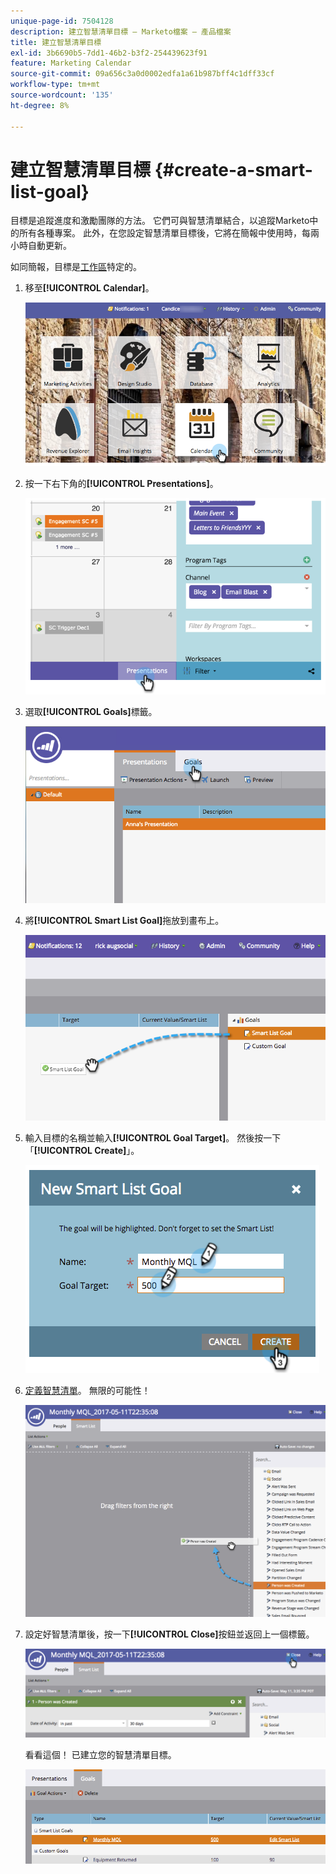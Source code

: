```yaml
---
unique-page-id: 7504128
description: 建立智慧清單目標 — Marketo檔案 — 產品檔案
title: 建立智慧清單目標
exl-id: 3b6690b5-7dd1-46b2-b3f2-254439623f91
feature: Marketing Calendar
source-git-commit: 09a656c3a0d0002edfa1a61b987bff4c1dff33cf
workflow-type: tm+mt
source-wordcount: '135'
ht-degree: 8%

---
```


# 建立智慧清單目標 {#create-a-smart-list-goal}

目標是追蹤進度和激勵團隊的方法。 它們可與智慧清單結合，以追蹤Marketo中的所有各種專案。 此外，在您設定智慧清單目標後，它將在簡報中使用時，每兩小時自動更新。

如同簡報，目標是[工作區](/help/marketo/product-docs/administration/workspaces-and-person-partitions/understanding-workspaces-and-person-partitions.md)特定的。

1. 移至&#x200B;**[!UICONTROL Calendar]**。

   ![](assets/2017-05-10-15-30-47-1.png)

1. 按一下右下角的&#x200B;**[!UICONTROL Presentations]**。

   ![](assets/image2015-3-24-12-3a2-3a55.png)

1. 選取&#x200B;**[!UICONTROL Goals]**&#x200B;標籤。

   ![](assets/image2015-3-26-12-3a25-3a17.png)

1. 將&#x200B;**[!UICONTROL Smart List Goal]**&#x200B;拖放到畫布上。

   ![](assets/image2015-3-24-12-3a47-3a36.png)

1. 輸入目標的名稱並輸入&#x200B;**[!UICONTROL Goal Target]**。 然後按一下「**[!UICONTROL Create]**」。

   ![](assets/image2015-3-24-12-3a50-3a6.png)

1. [定義智慧清單](/help/marketo/product-docs/core-marketo-concepts/smart-lists-and-static-lists/creating-a-smart-list/find-and-add-filters-to-a-smart-list.md)。 無限的可能性！

   ![](assets/mql.png)

1. 設定好智慧清單後，按一下&#x200B;**[!UICONTROL Close]**&#x200B;按鈕並返回上一個標籤。

   ![](assets/mql2.png)

   看看這個！ 已建立您的智慧清單目標。

   ![](assets/image2015-3-24-13-3a0-3a35.png)

